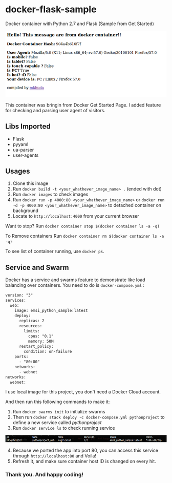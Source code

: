 # docker-flask-sample
Docker container with Python 2.7 and Flask (Sample from Get Started)

![Alt text](images/docker-screenshot.png?raw=true "Web Screenshot")

This container was bringin from Docker Get Started Page. I added feature for checking and parsing user agent of visitors.

## Libs Imported
- Flask
- pyyaml
- ua-parser
- user-agents

## Usages
1. Clone this image
2. Run `docker build -t <your_whathever_image_name> .` (ended with dot)
3. Run `docker images` to check images
4. Run `docker run -p 4000:80 <your_whathever_image_name>` or `docker run -d -p 4000:80 <your_whathever_image_name>` to detached container on background
5. Locate to `http://localhost:4000` from your current browser

Want to stop? Run `docker container stop $(docker container ls -a -q)`

To Remove containers Run `docker container rm $(docker container ls -a -q)`

To see list of container running, use `docker ps`.

## Service and Swarm
Docker has a service and swarms feature to demonstrate like load balancing over containers. You need to do is `docker-compose.yml` :

```
version: "3"
services:
  web:
    image: emsi_python_sample:latest
    deploy:
      replicas: 2
      resources:
        limits:
          cpus: "0.1"
          memory: 50M
      restart_policy:
        condition: on-failure
    ports:
      - "80:80"
    networks:
      - webnet
networks:
  webnet:
```

I use local image for this project, you don't need a Docker Cloud account.

And then run this following commands to make it:

1. Run `docker swarms init` to initialize swarms
2. Then run `docker stack deploy -c docker-compose.yml pythonproject` to define a new service called *pythonproject*
3. Run `docker service ls` to check running service

![Alt text](images/service-screenshot.png?raw=true "Service Screenshot")

4. Because we ported the app into port 80, you can access this service through `http://localhost:80` and Voila!
5. Refresh it, and make sure container host ID is changed on every hit.

### Thank you. And happy coding!